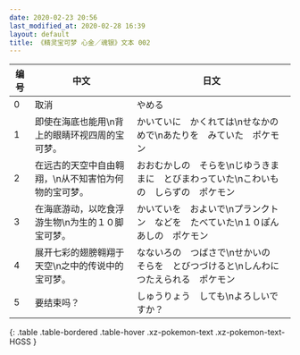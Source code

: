 ```yaml
---
date: 2020-02-23 20:56
last_modified_at: 2020-02-28 16:39
layout: default
title: 《精灵宝可梦 心金／魂银》文本 002
---
```

| 编号 | 中文 | 日文 |
| ---- | ---- | ---- |
| 0 | 取消 | やめる |
| 1 | 即使在海底也能用\n背上的眼睛环视四周的宝可梦。 | かいていに　かくれては\nせなかの　めで\nあたりを　みていた　ポケモン |
| 2 | 在远古的天空中自由翱翔，\n从不知害怕为何物的宝可梦。 | おおむかしの　そらを\nじゆうきままに　とびまわっていた\nこわいもの　しらずの　ポケモン |
| 3 | 在海底游动，以吃食浮游生物\n为生的１０脚宝可梦。 | かいていを　およいで\nプランクトン　などを　たべていた\n１０ぽんあしの　ポケモン |
| 4 | 展开七彩的翅膀翱翔于天空\n之中的传说中的宝可梦。 | なないろの　つばさで\nせかいの　そらを　とびつづけると\nしんわに　つたえられる　ポケモン |
| 5 | 要结束吗？ | しゅうりょう　しても\nよろしいですか？ |
{: .table .table-bordered .table-hover .xz-pokemon-text .xz-pokemon-text-HGSS }
